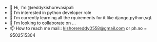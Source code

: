 - 👋 Hi, I’m @reddykishorevasipalli
- 👀 I’m interested in python developer role
- 🌱 I’m currently learning all the rquirements for it like django,python,sql.
- 💞️ I’m looking to collaborate on ...
- 📫 How to reach me mail:: kishorereddy0558@gmail.com or ph.no = 9502515304

<!---
reddykishorevasipalli/reddykishorevasipalli is a ✨ special ✨ repository because its `README.md` (this file) appears on your GitHub profile.
You can click the Preview link to take a look at your changes.
--->
